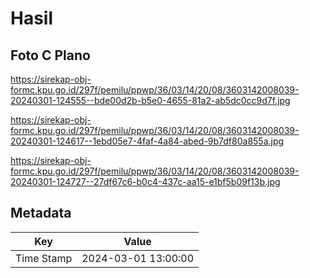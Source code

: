 # Hasil

## Foto C Plano

https://sirekap-obj-formc.kpu.go.id/297f/pemilu/ppwp/36/03/14/20/08/3603142008039-20240301-124555--bde00d2b-b5e0-4655-81a2-ab5dc0cc9d7f.jpg

https://sirekap-obj-formc.kpu.go.id/297f/pemilu/ppwp/36/03/14/20/08/3603142008039-20240301-124617--1ebd05e7-4faf-4a84-abed-9b7df80a855a.jpg

https://sirekap-obj-formc.kpu.go.id/297f/pemilu/ppwp/36/03/14/20/08/3603142008039-20240301-124727--27df67c6-b0c4-437c-aa15-e1bf5b09f13b.jpg


## Metadata

| Key        | Value               |
| ---------- | ------------------- |
| Time Stamp | 2024-03-01 13:00:00 |



